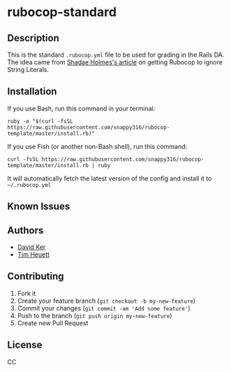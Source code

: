 # rubocop-standard


## Description
This is the standard `.rubocop.yml` file to be used for grading in the Rails DA. The idea came from [Shadae Holmes's article](http://adadevacademy.tumblr.com/post/78135681910/how-to-get-rubocop-to-ignore-string-literals) on getting Rubocop to ignore String Literals.

## Installation

If you use Bash, run this command in your terminal:

```ruby -e "$(curl -fsSL https://raw.githubusercontent.com/snappy316/rubocop-template/master/install.rb)"```

If you use Fish (or another non-Bash shell), run this command:

```curl -fsSL https://raw.githubusercontent.com/snappy316/rubocop-template/master/install.rb | ruby```

It will automatically fetch the latest version of the config and install it to `~/.rubocop.yml`

## Known Issues


## Authors

* [David Ker](https://github.com/snappy316)
* [Tim Heuett](https://github.com/TimHugh)


## Contributing

1. Fork it
2. Create your feature branch (`git checkout -b my-new-feature`)
3. Commit your changes (`git commit -am 'Add some feature'`)
4. Push to the branch (`git push origin my-new-feature`)
5. Create new Pull Request


## License

CC
